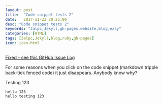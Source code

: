 ```yaml
---
layout: post
title:  "Code snippet tests 2"
date:   2017-11-23 20:25:00
desc: "Code snippet tests 2"
keywords: "Jalpc,Jekyll,gh-pages,website,blog,easy"
categories: [HTML]
tags: [Jalpc,Jekyll,blog,ruby,gh-pages]
icon: icon-html
---
```


[Fixed - see this GitHub Issue Log](https://github.com/jarrekk/Jalpc/issues/97)

For some reasons when you click on the code snippet (markdown tripple back-tick fenced code)
it just disappears. Anybody know why?

Testing 123

```
hello 123
hello testing 123
```